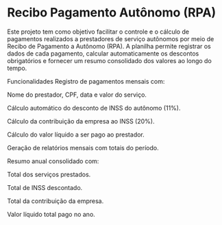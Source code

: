 # Recibo Pagamento Autônomo (RPA)

Este projeto tem como objetivo facilitar o controle e o cálculo de pagamentos realizados a prestadores de serviço autônomos por meio de Recibo de Pagamento a Autônomo (RPA). A planilha permite registrar os dados de cada pagamento, calcular automaticamente os descontos obrigatórios e fornecer um resumo consolidado dos valores ao longo do tempo.

Funcionalidades
Registro de pagamentos mensais com:

Nome do prestador, CPF, data e valor do serviço.

Cálculo automático do desconto de INSS do autônomo (11%).

Cálculo da contribuição da empresa ao INSS (20%).

Cálculo do valor líquido a ser pago ao prestador.

Geração de relatórios mensais com totais do período.

Resumo anual consolidado com:

Total dos serviços prestados.

Total de INSS descontado.

Total da contribuição da empresa.

Valor líquido total pago no ano.

